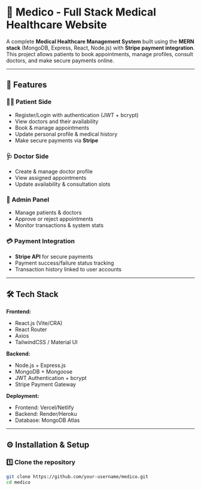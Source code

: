 # 🏥 Medico - Full Stack Medical Healthcare Website  

A complete **Medical Healthcare Management System** built using the **MERN stack** (MongoDB, Express, React, Node.js) with **Stripe payment integration**.  
This project allows patients to book appointments, manage profiles, consult doctors, and make secure payments online.  

---

## 🚀 Features  

### 👩‍⚕️ Patient Side  
- Register/Login with authentication (JWT + bcrypt)  
- View doctors and their availability  
- Book & manage appointments  
- Update personal profile & medical history  
- Make secure payments via **Stripe**  

### 🩺 Doctor Side  
- Create & manage doctor profile  
- View assigned appointments  
- Update availability & consultation slots  

### 🔧 Admin Panel  
- Manage patients & doctors  
- Approve or reject appointments  
- Monitor transactions & system stats  

### 💳 Payment Integration  
- **Stripe API** for secure payments  
- Payment success/failure status tracking  
- Transaction history linked to user accounts  

---

## 🛠 Tech Stack  

**Frontend:**  
- React.js (Vite/CRA)  
- React Router  
- Axios  
- TailwindCSS / Material UI  

**Backend:**  
- Node.js + Express.js  
- MongoDB + Mongoose  
- JWT Authentication + bcrypt  
- Stripe Payment Gateway  

**Deployment:**  
- Frontend: Vercel/Netlify  
- Backend: Render/Heroku  
- Database: MongoDB Atlas  

---

## ⚙️ Installation & Setup  

### 1️⃣ Clone the repository  
```bash
git clone https://github.com/your-username/medico.git
cd medico
